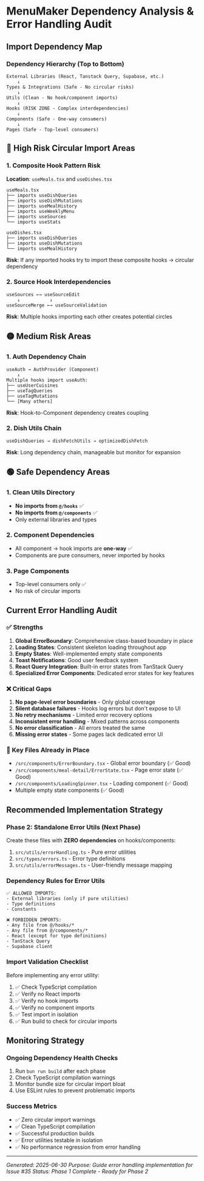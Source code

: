 # MenuMaker Dependency Analysis & Error Handling Audit

## Import Dependency Map

### Dependency Hierarchy (Top to Bottom)
```
External Libraries (React, Tanstack Query, Supabase, etc.)
    ↓
Types & Integrations (Safe - No circular risks)
    ↓
Utils (Clean - No hook/component imports)
    ↓
Hooks (RISK ZONE - Complex interdependencies)
    ↓
Components (Safe - One-way consumers)
    ↓
Pages (Safe - Top-level consumers)
```

## 🔴 High Risk Circular Import Areas

### 1. Composite Hook Pattern Risk
**Location**: `useMeals.tsx` and `useDishes.tsx`
```
useMeals.tsx
├── imports useDishQueries
├── imports useDishMutations  
├── imports useMealHistory
├── imports useWeeklyMenu
├── imports useSources
└── imports useStats

useDishes.tsx
├── imports useDishQueries
├── imports useDishMutations
└── imports useMealHistory
```
**Risk**: If any imported hooks try to import these composite hooks → circular dependency

### 2. Source Hook Interdependencies
```
useSources ←→ useSourceEdit
    ↓           ↓
useSourceMerge ←→ useSourceValidation
```
**Risk**: Multiple hooks importing each other creates potential circles

## 🟡 Medium Risk Areas

### 1. Auth Dependency Chain
```
useAuth → AuthProvider (Component)
    ↓
Multiple hooks import useAuth:
├── useUserCuisines
├── useTagQueries  
├── useTagMutations
└── [Many others]
```
**Risk**: Hook-to-Component dependency creates coupling

### 2. Dish Utils Chain  
```
useDishQueries → dishFetchUtils → optimizedDishFetch
```
**Risk**: Long dependency chain, manageable but monitor for expansion

## 🟢 Safe Dependency Areas

### 1. Clean Utils Directory
- **No imports from `@/hooks`** ✅
- **No imports from `@/components`** ✅
- Only external libraries and types

### 2. Component Dependencies
- All component → hook imports are **one-way** ✅
- Components are pure consumers, never imported by hooks

### 3. Page Components
- Top-level consumers only ✅
- No risk of circular imports

## Current Error Handling Audit

### ✅ Strengths
1. **Global ErrorBoundary**: Comprehensive class-based boundary in place
2. **Loading States**: Consistent skeleton loading throughout app
3. **Empty States**: Well-implemented empty state components
4. **Toast Notifications**: Good user feedback system
5. **React Query Integration**: Built-in error states from TanStack Query
6. **Specialized Error Components**: Dedicated error states for key features

### ❌ Critical Gaps
1. **No page-level error boundaries** - Only global coverage
2. **Silent database failures** - Hooks log errors but don't expose to UI
3. **No retry mechanisms** - Limited error recovery options
4. **Inconsistent error handling** - Mixed patterns across components
5. **No error classification** - All errors treated the same
6. **Missing error states** - Some pages lack dedicated error UI

### 📍 Key Files Already in Place
- `/src/components/ErrorBoundary.tsx` - Global error boundary (✅ Good)
- `/src/components/meal-detail/ErrorState.tsx` - Page error state (✅ Good)
- `/src/components/LoadingSpinner.tsx` - Loading component (✅ Good)
- Multiple empty state components (✅ Good)

## Recommended Implementation Strategy

### Phase 2: Standalone Error Utils (Next Phase)
Create these files with **ZERO dependencies** on hooks/components:
1. `src/utils/errorHandling.ts` - Pure error utilities
2. `src/types/errors.ts` - Error type definitions
3. `src/utils/errorMessages.ts` - User-friendly message mapping

### Dependency Rules for Error Utils
```
✅ ALLOWED IMPORTS:
- External libraries (only if pure utilities)
- Type definitions
- Constants

❌ FORBIDDEN IMPORTS:
- Any file from @/hooks/*
- Any file from @/components/*
- React (except for type definitions)
- TanStack Query
- Supabase client
```

### Import Validation Checklist
Before implementing any error utility:
1. ✅ Check TypeScript compilation
2. ✅ Verify no React imports
3. ✅ Verify no hook imports  
4. ✅ Verify no component imports
5. ✅ Test import in isolation
6. ✅ Run build to check for circular imports

## Monitoring Strategy

### Ongoing Dependency Health Checks
1. Run `bun run build` after each phase
2. Check TypeScript compilation warnings
3. Monitor bundle size for circular import bloat
4. Use ESLint rules to prevent problematic imports

### Success Metrics
- ✅ Zero circular import warnings
- ✅ Clean TypeScript compilation  
- ✅ Successful production builds
- ✅ Error utilities testable in isolation
- ✅ No performance regression from error handling

---
*Generated: 2025-06-30*
*Purpose: Guide error handling implementation for Issue #35*
*Status: Phase 1 Complete - Ready for Phase 2*
